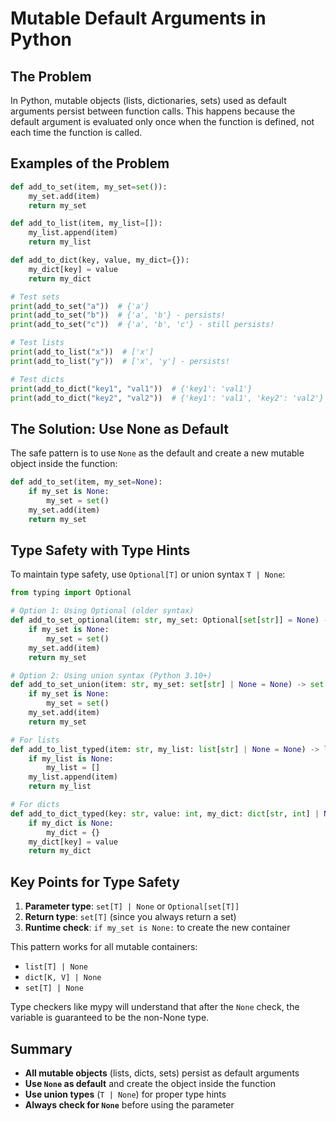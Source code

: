 # Mutable Default Arguments in Python

## The Problem

In Python, mutable objects (lists, dictionaries, sets) used as default arguments persist between function calls. This happens because the default argument is evaluated only once when the function is defined, not each time the function is called.

## Examples of the Problem

```python
def add_to_set(item, my_set=set()):
    my_set.add(item)
    return my_set

def add_to_list(item, my_list=[]):
    my_list.append(item)
    return my_list

def add_to_dict(key, value, my_dict={}):
    my_dict[key] = value
    return my_dict

# Test sets
print(add_to_set("a"))  # {'a'}
print(add_to_set("b"))  # {'a', 'b'} - persists!
print(add_to_set("c"))  # {'a', 'b', 'c'} - still persists!

# Test lists
print(add_to_list("x"))  # ['x']
print(add_to_list("y"))  # ['x', 'y'] - persists!

# Test dicts
print(add_to_dict("key1", "val1"))  # {'key1': 'val1'}
print(add_to_dict("key2", "val2"))  # {'key1': 'val1', 'key2': 'val2'} - persists!
```

## The Solution: Use None as Default

The safe pattern is to use `None` as the default and create a new mutable object inside the function:

```python
def add_to_set(item, my_set=None):
    if my_set is None:
        my_set = set()
    my_set.add(item)
    return my_set
```

## Type Safety with Type Hints

To maintain type safety, use `Optional[T]` or union syntax `T | None`:

```python
from typing import Optional

# Option 1: Using Optional (older syntax)
def add_to_set_optional(item: str, my_set: Optional[set[str]] = None) -> set[str]:
    if my_set is None:
        my_set = set()
    my_set.add(item)
    return my_set

# Option 2: Using union syntax (Python 3.10+)
def add_to_set_union(item: str, my_set: set[str] | None = None) -> set[str]:
    if my_set is None:
        my_set = set()
    my_set.add(item)
    return my_set

# For lists
def add_to_list_typed(item: str, my_list: list[str] | None = None) -> list[str]:
    if my_list is None:
        my_list = []
    my_list.append(item)
    return my_list

# For dicts
def add_to_dict_typed(key: str, value: int, my_dict: dict[str, int] | None = None) -> dict[str, int]:
    if my_dict is None:
        my_dict = {}
    my_dict[key] = value
    return my_dict
```

## Key Points for Type Safety

1. **Parameter type**: `set[T] | None` or `Optional[set[T]]`
2. **Return type**: `set[T]` (since you always return a set)
3. **Runtime check**: `if my_set is None:` to create the new container

This pattern works for all mutable containers:
- `list[T] | None`
- `dict[K, V] | None`
- `set[T] | None`

Type checkers like mypy will understand that after the `None` check, the variable is guaranteed to be the non-None type.

## Summary

- **All mutable objects** (lists, dicts, sets) persist as default arguments
- **Use `None` as default** and create the object inside the function
- **Use union types** (`T | None`) for proper type hints
- **Always check for `None`** before using the parameter